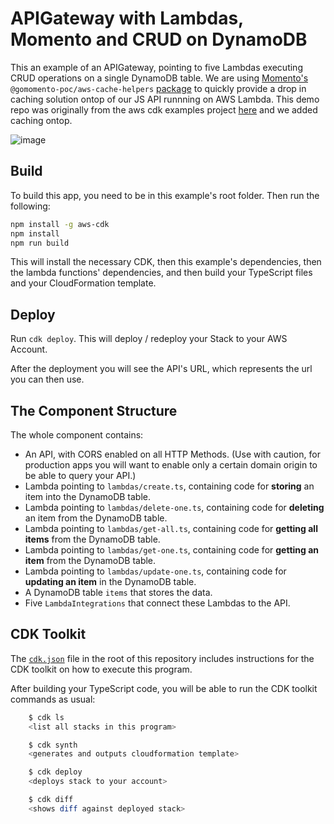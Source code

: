 # APIGateway with Lambdas, Momento and CRUD on DynamoDB

This an example of an APIGateway, pointing to five Lambdas executing CRUD operations on a single DynamoDB table. We are using 
[Momento's](https://gomomento.com) `@gomomento-poc/aws-cache-helpers` [package](https://www.npmjs.com/package/@gomomento-poc/aws-cache-helpers) to quickly provide a drop in caching solution ontop of our JS API runnning on AWS Lambda. This demo repo was originally from the aws cdk examples project [here](https://github.com/aws-samples/aws-cdk-examples/tree/master/typescript/api-cors-lambda-crud-dynamodb) and we added caching ontop. 


![image](https://user-images.githubusercontent.com/5491827/212209590-45ac9d36-532a-459c-a8ea-154e8ac7733c.png)

## Build

To build this app, you need to be in this example's root folder. Then run the following:

```bash
npm install -g aws-cdk
npm install
npm run build
```

This will install the necessary CDK, then this example's dependencies, then the lambda functions' dependencies, and then build your TypeScript files and your CloudFormation template.

## Deploy

Run `cdk deploy`. This will deploy / redeploy your Stack to your AWS Account.

After the deployment you will see the API's URL, which represents the url you can then use.

## The Component Structure

The whole component contains:

- An API, with CORS enabled on all HTTP Methods. (Use with caution, for production apps you will want to enable only a certain domain origin to be able to query your API.)
- Lambda pointing to `lambdas/create.ts`, containing code for __storing__ an item  into the DynamoDB table.
- Lambda pointing to `lambdas/delete-one.ts`, containing code for __deleting__ an item from the DynamoDB table.
- Lambda pointing to `lambdas/get-all.ts`, containing code for __getting all items__ from the DynamoDB table.
- Lambda pointing to `lambdas/get-one.ts`, containing code for __getting an item__ from the DynamoDB table.
- Lambda pointing to `lambdas/update-one.ts`, containing code for __updating an item__ in the DynamoDB table.
- A DynamoDB table `items` that stores the data.
- Five `LambdaIntegrations` that connect these Lambdas to the API.

## CDK Toolkit

The [`cdk.json`](./cdk.json) file in the root of this repository includes
instructions for the CDK toolkit on how to execute this program.

After building your TypeScript code, you will be able to run the CDK toolkit commands as usual:

```bash
    $ cdk ls
    <list all stacks in this program>

    $ cdk synth
    <generates and outputs cloudformation template>

    $ cdk deploy
    <deploys stack to your account>

    $ cdk diff
    <shows diff against deployed stack>
```

